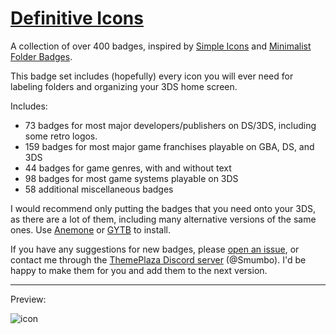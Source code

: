 # [Definitive Icons](https://themeplaza.art/item/79238)
A collection of over 400 badges, inspired by [Simple Icons](https://themeplaza.art/item/5660) and [Minimalist Folder Badges](https://themeplaza.art/item/7413).

This badge set includes (hopefully) every icon you will ever need for labeling folders and organizing your 3DS home screen.

Includes:
- 73 badges for most major developers/publishers on DS/3DS, including some retro logos.
- 159 badges for most major game franchises playable on GBA, DS, and 3DS
- 44 badges for game genres, with and without text
- 98 badges for most game systems playable on 3DS
- 58 additional miscellaneous badges

I would recommend only putting the badges that you need onto your 3DS, as there are a lot of them, including many alternative versions of the same ones. Use [Anemone](https://github.com/astronautlevel2/Anemone3DS) or [GYTB](https://github.com/MrCheeze/GYTB) to install.

If you have any suggestions for new badges, please [open an issue](https://github.com/Smumbo/DefinitiveIcons/issues), or contact me through the [ThemePlaza Discord server](https://discord.gg/Pz25PX5vr5) (@Smumbo). I'd be happy to make them for you and add them to the next version.

---

Preview:

![icon](https://github.com/Smumbo/DefinitiveIcons/assets/38147112/9ee17c99-21ce-449e-907f-4a7f2273d9b5)
